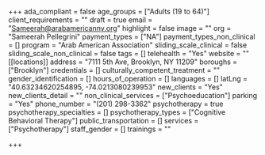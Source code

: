 +++
ada_compliant = false
age_groups = ["Adults (19 to 64)"]
client_requirements = ""
draft = true
email = "Sameerah@arabamericanny.org"
highlight = false
image = ""
org = "Sameerah Pellegrini"
payment_types = ["NA"]
payment_types_non_clinical = []
program = "Arab American Association"
sliding_scale_clinical = false
sliding_scale_non_clinical = false
tags = []
telehealth = "Yes"
website = ""
[[locations]]
address = "7111 5th Ave, Brooklyn, NY 11209"
boroughs = ["Brooklyn"]
credentials = []
culturally_competent_treatment = ""
gender_identification = []
hours_of_operation = []
languages = []
latLng = "40.63234620254895, -74.0213080239953"
new_clients = "Yes"
new_clients_detail = ""
non_clinical_services = ["Psychoeducation"]
parking = "Yes"
phone_number = "(201) 298-3362"
psychotherapy = true
psychotherapy_specialties = []
psychotherapy_types = ["Cognitive Behavioral Therapy"]
public_transportation = []
services = ["Psychotherapy"]
staff_gender = []
trainings = ""

+++
